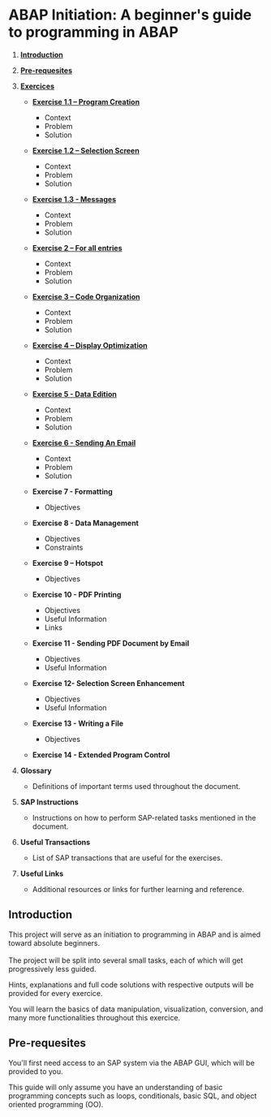 # ABAP Initiation: A beginner's guide to programming in ABAP

1. [**Introduction**](#introduction)
2. [**Pre-requesites**](#pre-requesites)

3. [**Exercices**](#exercices)

   - [**Exercise 1.1 – Program Creation**](https://github.com/Fabeure/ABAP-Initiation/blob/main/Exercice1_1.md)
   
     - Context
     - Problem
     - Solution
     

   - [**Exercise 1.2 – Selection Screen**](https://github.com/Fabeure/ABAP-Initiation/blob/main/Exercice1_2.md)

     - Context
     - Problem
     - Solution

   - [**Exercise 1.3 - Messages**](https://github.com/Fabeure/ABAP-Initiation/blob/main/Exercice1_3.md)

     - Context
     - Problem
     - Solution

   - [**Exercise 2 – For all entries**](https://github.com/Fabeure/ABAP-Initiation/blob/main/Exercice2.md)

     - Context
     - Problem
     - Solution

   - [**Exercise 3 – Code Organization**](https://github.com/Fabeure/ABAP-Initiation/blob/main/Exercice3.md)
     - Context
     - Problem
     - Solution

   - [**Exercise 4 – Display Optimization**](https://github.com/Fabeure/ABAP-Initiation/blob/main/Exercice4.md)

     - Context
     - Problem
     - Solution

   - [**Exercise 5 - Data Edition**](https://github.com/Fabeure/ABAP-Initiation/blob/main/Exercice5.md)

     - Context
     - Problem
     - Solution

   - [**Exercise 6 - Sending An Email**](https://github.com/Fabeure/ABAP-Initiation/blob/main/Exercice6.md)

     - Context
     - Problem
     - Solution

   - **Exercise 7 - Formatting**

     - Objectives

   - **Exercise 8 - Data Management**

     - Objectives
     - Constraints

   - **Exercise 9 – Hotspot**

     - Objectives

   - **Exercise 10 - PDF Printing**

     - Objectives
     - Useful Information
     - Links

   - **Exercise 11 - Sending PDF Document by Email**

     - Objectives
     - Useful Information

   - **Exercise 12- Selection Screen Enhancement**

     - Objectives
     - Useful Information

   - **Exercise 13 - Writing a File**

     - Objectives

   - **Exercise 14 - Extended Program Control**

4. **Glossary**

   - Definitions of important terms used throughout the document.

5. **SAP Instructions**

   - Instructions on how to perform SAP-related tasks mentioned in the document.

6. **Useful Transactions**

   - List of SAP transactions that are useful for the exercises.

7. **Useful Links**
   - Additional resources or links for further learning and reference.



## Introduction

This project will serve as an initiation to programming in ABAP and is aimed toward absolute beginners. \
\
The project will be split into several small tasks, each of which will get progressively less guided.

Hints, explanations and full code solutions with respective outputs will be provided for every exercice.

You will learn the basics of data manipulation, visualization, conversion, and many more functionalities throughout this exercice.

## Pre-requesites

You'll first need access to an SAP system via the ABAP GUI, which will be provided to you.

This guide will only assume you have an understanding of basic programming concepts such as loops, conditionals, basic SQL, and object oriented programming (OO).


